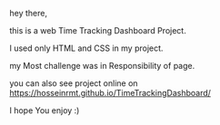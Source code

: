 hey there,

this is a web Time Tracking Dashboard Project.

I used only HTML and CSS in my project.

my Most challenge was in Responsibility of page.

you can also see project online on https://hosseinrmt.github.io/TimeTrackingDashboard/

I hope You enjoy :)

